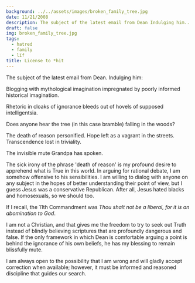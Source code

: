 ```yaml
---
background: ../../assets/images/broken_family_tree.jpg
date: 11/21/2008
description: The subject of the latest email from Dean Indulging him...
draft: false
img: broken_family_tree.jpg
tags:
  - hatred
  - family
  - lïf
title: License to *hit
---
```


The subject of the latest email from Dean. Indulging him:

Blogging with mythological imagination impregnated by poorly informed historical imagination.

Rhetoric in cloaks of ignorance bleeds out of hovels of supposed intelligentsia.

Does anyone hear the tree (in this case bramble) falling in the woods?

The death of reason personified. Hope left as a vagrant in the streets. Transcendence lost in triviality.

The invisible mute Grandpa has spoken.

The sick irony of the phrase 'death of reason' is my profound desire to apprehend what is True in this world. In arguing for rational debate, I am somehow offensive to his sensibilities. I am willing to dialog with anyone on any subject in the hopes of better understanding their point of view, but I guess Jesus was a conservative Republican. After all, Jesus hated blacks and homosexuals, so we should too.

If I recall, the 11th Commandment was _Thou shalt not be a liberal, for it is an abomination to God_.

I am not a Christian, and that gives me the freedom to try to seek out Truth instead of blindly believing scriptures that are profoundly dangerous and false. If the only framework in which Dean is comfortable arguing a point is behind the ignorance of his own beliefs, he has my blessing to remain blissfully mute.

I am always open to the possibility that I am wrong and will gladly accept correction when available; however, it must be informed and reasoned discipline that guides our search.
